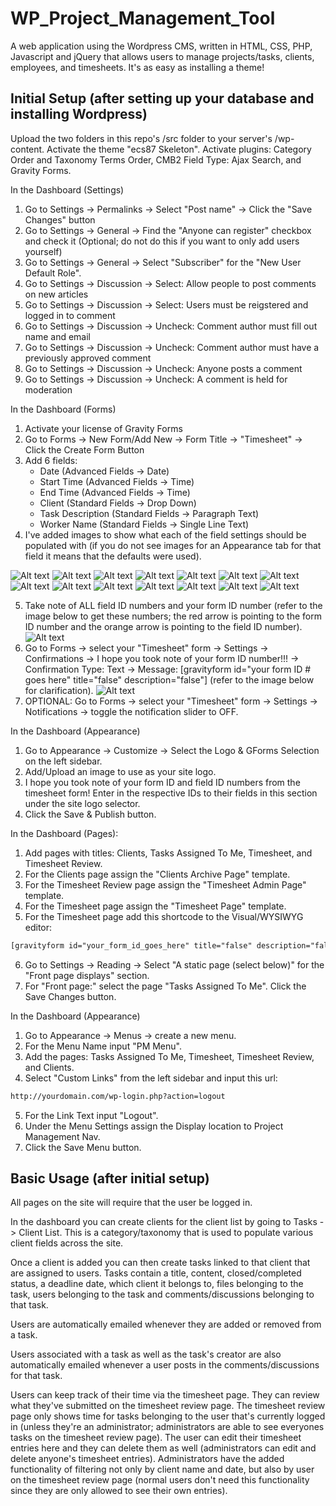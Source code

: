 # WP_Project_Management_Tool
A web application using the Wordpress CMS, written in HTML, CSS, PHP, Javascript and jQuery that allows users to manage projects/tasks, clients, employees, and timesheets. It's as easy as installing a theme!

## Initial Setup (after setting up your database and installing Wordpress)

Upload the two folders in this repo's /src folder to your server's /wp-content. Activate the theme "ecs87 Skeleton". Activate plugins: Category Order and Taxonomy Terms Order, CMB2 Field Type: Ajax Search, and Gravity Forms.

In the Dashboard (Settings)
1. Go to Settings -> Permalinks -> Select "Post name" -> Click the "Save Changes" button
2. Go to Settings -> General -> Find the "Anyone can register" checkbox and check it (Optional; do not do this if you want to only add users yourself)
3. Go to Settings -> General -> Select "Subscriber" for the "New User Default Role".
4. Go to Settings -> Discussion -> Select: Allow people to post comments on new articles
5. Go to Settings -> Discussion -> Select: Users must be reigstered and logged in to comment
6. Go to Settings -> Discussion -> Uncheck: Comment author must fill out name and email
7. Go to Settings -> Discussion -> Uncheck: Comment author must have a previously approved comment
8. Go to Settings -> Discussion -> Uncheck: Anyone posts a comment
9. Go to Settings -> Discussion -> Uncheck: A comment is held for moderation

In the Dashboard (Forms)
1. Activate your license of Gravity Forms
2. Go to Forms -> New Form/Add New -> Form Title -> "Timesheet" -> Click the Create Form Button
3. Add 6 fields:
	* Date (Advanced Fields -> Date)
	* Start Time (Advanced Fields -> Time)
	* End Time (Advanced Fields -> Time)
	* Client (Standard Fields -> Drop Down)
	* Task Description (Standard Fields -> Paragraph Text)
	* Worker Name (Standard Fields -> Single Line Text)
4. I've added images to show what each of the field settings should be populated with (if you do not see images for an Appearance tab for that field it means that the defaults were used).

![Alt text](/screenshots/startTime1.jpg?raw=true "Start Time Field settings")
![Alt text](/screenshots/startTime2.jpg?raw=true "Start Time Field settings")
![Alt text](/screenshots/date1.jpg?raw=true "Date Field settings")
![Alt text](/screenshots/date2.jpg?raw=true "Date Field settings")
![Alt text](/screenshots/date3.jpg?raw=true "Date Field settings")
![Alt text](/screenshots/endTime1.jpg?raw=true "End Time Field settings")
![Alt text](/screenshots/endTime2.jpg?raw=true "End Time Field settings")
![Alt text](/screenshots/client1.jpg?raw=true "Client Field settings")
![Alt text](/screenshots/client2.jpg?raw=true "Client Field settings")
![Alt text](/screenshots/client3.jpg?raw=true "Client Field settings")
![Alt text](/screenshots/taskDescription1.jpg?raw=true "Task Description Field settings")
![Alt text](/screenshots/taskDescription2.jpg?raw=true "Task Description Field settings")
![Alt text](/screenshots/workerName1.jpg?raw=true "Worker Name Field settings")
![Alt text](/screenshots/workerName2.jpg?raw=true "Worker Name Field settings")

5. Take note of ALL field ID numbers and your form ID number (refer to the image below to get these numbers; the red arrow is pointing to the form ID number and the orange arrow is pointing to the field ID number).
![Alt text](/screenshots/formAndFieldID.jpg?raw=true "Form and Field ID")
6. Go to Forms -> select your "Timesheet" form -> Settings -> Confirmations -> I hope you took note of your form ID number!!! -> Confirmation Type: Text -> Message: [gravityform id="your form ID # goes here" title="false" description="false"] (refer to the image below for clarification).
![Alt text](/screenshots/gformConfirmation.jpg?raw=true "Gforms Confirmations")
7. OPTIONAL: Go to Forms -> select your "Timesheet" form -> Settings -> Notifications -> toggle the notification slider to OFF.


In the Dashboard (Appearance)
1. Go to Appearance -> Customize -> Select the Logo & GForms Selection on the left sidebar.
2. Add/Upload an image to use as your site logo.
3. I hope you took note of your form ID and field ID numbers from the timesheet form! Enter in the respective IDs to their fields in this section under the site logo selector.
4. Click the Save & Publish button.

In the Dashboard (Pages):
1. Add pages with titles: Clients, Tasks Assigned To Me, Timesheet, and Timesheet Review.
2. For the Clients page assign the "Clients Archive Page" template.
3. For the Timesheet Review page assign the "Timesheet Admin Page" template.
4. For the Timesheet page assign the "Timesheet Page" template.
5. For the Timesheet page add this shortcode to the Visual/WYSIWYG editor:
```html
[gravityform id="your_form_id_goes_here" title="false" description="false"]
```
6. Go to Settings -> Reading -> Select "A static page (select below)" for the "Front page displays" section.
7. For "Front page:" select the page "Tasks Assigned To Me". Click the Save Changes button.

In the Dashboard (Appearance)
1. Go to Appearance -> Menus -> create a new menu.
2. For the Menu Name input "PM Menu".
3. Add the pages: Tasks Assigned To Me, Timesheet, Timesheet Review, and Clients.
4. Select "Custom Links" from the left sidebar and input this url: 
```html
http://yourdomain.com/wp-login.php?action=logout
```
5. For the Link Text input "Logout".
6. Under the Menu Settings assign the Display location to Project Management Nav.
7. Click the Save Menu button.

## Basic Usage (after initial setup)
All pages on the site will require that the user be logged in.

In the dashboard you can create clients for the client list by going to Tasks -> Client List. This is a category/taxonomy that is used to populate various client fields across the site.

Once a client is added you can then create tasks linked to that client that are assigned to users. Tasks contain a title, content, closed/completed status, a deadline date, which client it belongs to, files belonging to the task, users belonging to the task and comments/discussions belonging to that task.

Users are automatically emailed whenever they are added or removed from a task.

Users associated with a task as well as the task's creator are also automatically emailed whenever a user posts in the comments/discussions for that task.

Users can keep track of their time via the timesheet page. They can review what they've submitted on the timesheet review page. The timesheet review page only shows time for tasks belonging to the user that's currently logged in (unless they're an administrator; administrators are able to see everyones tasks on the timesheet review page). The user can edit their timesheet entries here and they can delete them as well (administrators can edit and delete anyone's timesheet entries). Administrators have the added functionality of filtering not only by client name and date, but also by user on the timesheet review page (normal users don't need this functionality since they are only allowed to see their own entries).
